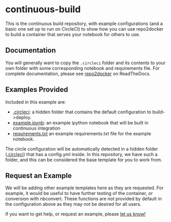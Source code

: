 # continuous-build

This is the continuous build repository, with example configurations (and a basic 
one set up to run on CircleCI) to show how you can use repo2docker to build
a container that serves your notebook for others to use.

## Documentation

You will generally want to copy the `.circleci` folder and its contents to your own folder
with some corresponding notebook and requirements file. For complete documentation, please see 
[repo2docker](https://repo2docker.readthedocs.io/en/latest/deploy.html) 
on ReadTheDocs.

## Examples Provided

Included in this example are:

 - [.circleci](.circleci): a hidden folder that contains the default configuration to build->deploy.
 - [example.ipynb](example.ipynb): an example ipython notebook that will be built in continuous integration
 - [requirements.txt](requirements.txt) an example requirements.txt file for the example notebook.

The circle configuration will be automatically detected in a hidden folder ([.circleci](.circleci))
that has a config.yml inside. In this repository, we have such a folder, and
this can be considered the base template for you to work from.

## Request an Example
We will be adding other example templates here as they are requested. For example,
it would be useful to have further testing of the container, or conversion with nbconvert.
These functions are not provided by default in the configuration above as they may not
be desired for all users. 

If you want to get help, or request an example, please [let us know!](https://www.github.com/binder-examples/continuous-build/issues)
